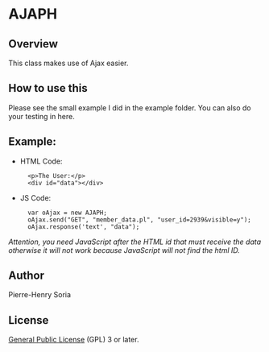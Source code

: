 # AJAPH

## Overview

This class makes use of Ajax easier.

## How to use this

Please see the small example I did in the example folder.
You can also do your testing in here.

## Example:

* HTML Code:

        <p>The User:</p>
        <div id="data"></div>

* JS Code:

        var oAjax = new AJAPH;
        oAjax.send("GET", "member_data.pl", "user_id=2939&visible=y");
        oAjax.response('text', "data");

_Attention, you need JavaScript after the HTML id that must receive the data otherwise it will not work because JavaScript will not find the html ID._

## Author

Pierre-Henry Soria

## License

[General Public License](http://www.gnu.org/copyleft/gpl.html) (GPL) 3 or later.

